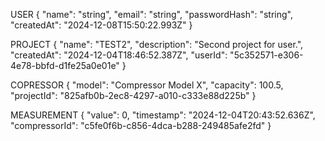 USER 		{
  "name": "string",
  "email": "string",
  "passwordHash": "string",
  "createdAt": "2024-12-08T15:50:22.993Z"
}



PROJECT		{
  "name": "TEST2",
  "description": "Second project for user.",
  "createdAt": "2024-12-04T18:46:52.387Z",
  "userId": "5c352571-e306-4e78-bbfd-d1fe25a0e01e"
}


COPRESSOR	{
    "model": "Compressor Model X",
    "capacity": 100.5,
    "projectId": "825afb0b-2ec8-4297-a010-c333e88d225b"
}

MEASUREMENT	{
  "value": 0,
  "timestamp": "2024-12-04T20:43:52.636Z",
  "compressorId": "c5fe0f6b-c856-4dca-b288-249485afe2fd"
}